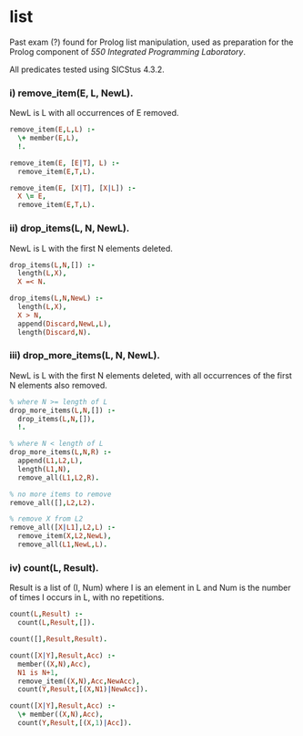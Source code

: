 # list

Past exam (?) found for Prolog list manipulation, used as preparation for the Prolog component of _550 Integrated Programming Laboratory_.

All predicates tested using SICStus 4.3.2.

### i) remove_item(E, L, NewL).

NewL is L with all occurrences of E removed.

```prolog
remove_item(E,L,L) :-
  \+ member(E,L),
  !.

remove_item(E, [E|T], L) :-
  remove_item(E,T,L).

remove_item(E, [X|T], [X|L]) :-
  X \= E,
  remove_item(E,T,L).
```

### ii) drop_items(L, N, NewL).

NewL is L with the first N elements deleted.

```prolog
drop_items(L,N,[]) :-
  length(L,X),
  X =< N.

drop_items(L,N,NewL) :-
  length(L,X),
  X > N,
  append(Discard,NewL,L),
  length(Discard,N).
```

### iii) drop_more_items(L, N, NewL).

NewL is L with the first N elements deleted, with all occurrences of the first N elements also removed.

```prolog
% where N >= length of L
drop_more_items(L,N,[]) :-
  drop_items(L,N,[]),
  !.

% where N < length of L
drop_more_items(L,N,R) :-
  append(L1,L2,L),
  length(L1,N),
  remove_all(L1,L2,R).

% no more items to remove
remove_all([],L2,L2).

% remove X from L2
remove_all([X|L1],L2,L) :-
  remove_item(X,L2,NewL),
  remove_all(L1,NewL,L).
```

### iv) count(L, Result).

Result is a list of (I, Num) where I is an element in L and Num is the number of times I occurs in L, with no repetitions.

```prolog
count(L,Result) :-
  count(L,Result,[]).

count([],Result,Result).

count([X|Y],Result,Acc) :-
  member((X,N),Acc),
  N1 is N+1,
  remove_item((X,N),Acc,NewAcc),
  count(Y,Result,[(X,N1)|NewAcc]).

count([X|Y],Result,Acc) :-
  \+ member((X,N),Acc),
  count(Y,Result,[(X,1)|Acc]).
```
